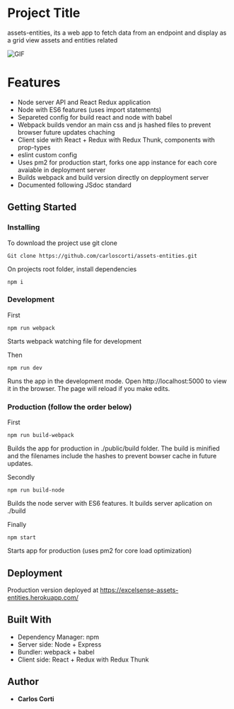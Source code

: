 # Project Title

assets-entities, its a web app to fetch data from an endpoint and display as a grid view assets and entities related

![GIF](/Excelsensedemo.gif)

# Features

- Node server API and React Redux application
- Node with ES6 features (uses import statements)
- Separeted config for build react and node with babel
- Webpack builds vendor an main css and js hashed files to prevent browser future updates chaching
- Client side with React + Redux with Redux Thunk, components with prop-types
- eslint custom config
- Uses pm2 for production start, forks one app instance for each core avaiable in deployment server
- Builds webpack and build version directly on depployment server
- Documented following JSdoc standard

## Getting Started

### Installing

To download the project use git clone

```
Git clone https://github.com/carloscorti/assets-entities.git
```

On projects root folder, install dependencies

```
npm i
```

### Development

First

```
npm run webpack
```

Starts webpack watching file for development

Then

```
npm run dev
```

Runs the app in the development mode. Open http://localhost:5000 to view it in the browser. The page will reload if you make edits.

### Production (follow the order below)

First

```
npm run build-webpack
```

Builds the app for production in ./public/build folder. The build is minified and the filenames include the hashes to prevent bowser cache in future updates.

Secondly

```
npm run build-node
```

Builds the node server with ES6 features. It builds server aplication on ./build

Finally

```
npm start
```

Starts app for production (uses pm2 for core load optimization)

## Deployment

Production version deployed at https://excelsense-assets-entities.herokuapp.com/

## Built With

- Dependency Manager: npm
- Server side: Node + Express
- Bundler: webpack + babel
- Client side: React + Redux with Redux Thunk

## Author

- **Carlos Corti**
